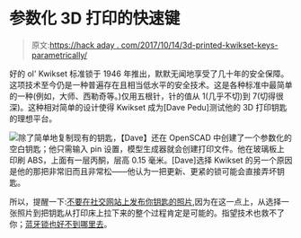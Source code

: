 # 参数化 3D 打印的快速键

> 原文:[https://hack aday . com/2017/10/14/3d-printed-kwikset-keys-parametrically/](https://hackaday.com/2017/10/14/3d-printed-kwikset-keys-parametrically/)

好的 ol' Kwikset 标准锁于 1946 年推出，默默无闻地享受了几十年的安全保障。这项技术至今仍是一种普遍存在且相当低水平的安全技术。这是各种标准中最简单的一种(例如，大师、西勒奇等。)仅用五根针，针的值从 1(几乎不切)到 7(切得很深)。这种相对简单的设计使得 Kwikset 成为[Dave Pedu]测试他的 3D 打印钥匙的理想平台。

![](../Images/90325e1a2f37bf121de9682b14f5f609.png)除了简单地复制现有的钥匙，【Dave】还在 OpenSCAD 中创建了一个参数化的空白钥匙；他只需输入 pin 设置，模型生成器就会创建打印文件。他在玻璃板上印刷 ABS，上面有一层丙酮，层高 0.15 毫米。[Dave]选择 Kwikset 的另一个原因是他的那把非常旧而且非常松——他认为一把更新、更紧的锁可能会直接弄坏钥匙。

所以，提醒一下:[不要在社交网站上发布你钥匙的照片](https://hackaday.com/2015/09/18/dear-tsa-this-is-why-you-shouldnt-post-pictures-of-your-keys-online/),因为在这一点上，从选择一张照片到把钥匙从打印床上拉下来的整个过程肯定是可能的。指望技术也救不了你；[蓝牙锁也好不到哪里去](https://hackaday.com/2016/08/08/the-terrible-security-of-bluetooth-locks/)。